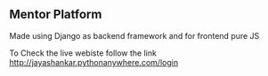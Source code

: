 ## Mentor Platform

Made using Django as backend framework and for frontend pure JS 

To Check the live webiste follow the link http://jayashankar.pythonanywhere.com/login
